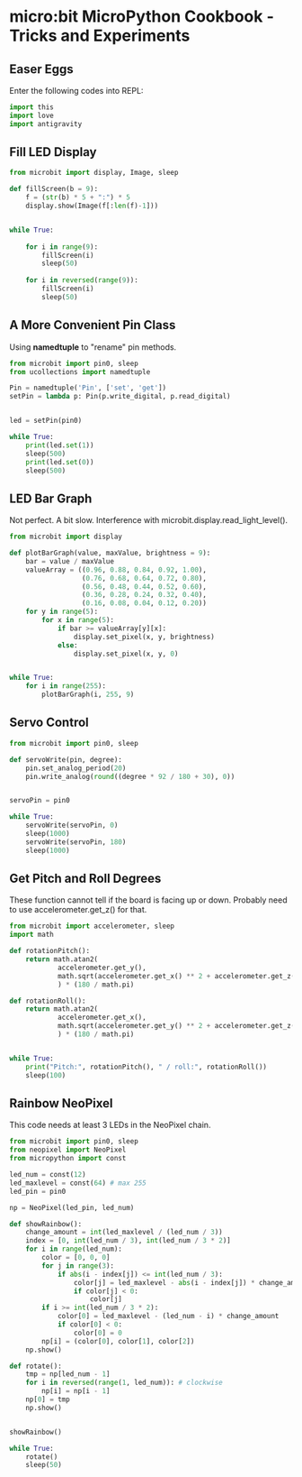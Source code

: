 # micro:bit MicroPython Cookbook - Tricks and Experiments

## Easer Eggs

Enter the following codes into REPL:

```python
import this
import love
import antigravity
```

## Fill LED Display

```python
from microbit import display, Image, sleep

def fillScreen(b = 9):
    f = (str(b) * 5 + ":") * 5
    display.show(Image(f[:len(f)-1]))


while True:
    
    for i in range(9):
        fillScreen(i)
        sleep(50)
    
    for i in reversed(range(9)):
        fillScreen(i)
        sleep(50)
```

## A More Convenient Pin Class

Using **namedtuple** to "rename" pin methods.

```python
from microbit import pin0, sleep
from ucollections import namedtuple

Pin = namedtuple('Pin', ['set', 'get'])
setPin = lambda p: Pin(p.write_digital, p.read_digital)


led = setPin(pin0)

while True:
    print(led.set(1))
    sleep(500)
    print(led.set(0))
    sleep(500)
```

## LED Bar Graph

Not perfect. A bit slow. Interference with microbit.display.read_light_level().

```python
from microbit import display

def plotBarGraph(value, maxValue, brightness = 9):
    bar = value / maxValue
    valueArray = ((0.96, 0.88, 0.84, 0.92, 1.00), 
                  (0.76, 0.68, 0.64, 0.72, 0.80),
                  (0.56, 0.48, 0.44, 0.52, 0.60), 
                  (0.36, 0.28, 0.24, 0.32, 0.40), 
                  (0.16, 0.08, 0.04, 0.12, 0.20))
    for y in range(5):
        for x in range(5):
            if bar >= valueArray[y][x]:
                display.set_pixel(x, y, brightness)
            else:
                display.set_pixel(x, y, 0)


while True:
    for i in range(255):
        plotBarGraph(i, 255, 9)
```

## Servo Control

```python
from microbit import pin0, sleep

def servoWrite(pin, degree):
    pin.set_analog_period(20)
    pin.write_analog(round((degree * 92 / 180 + 30), 0))


servoPin = pin0

while True:
    servoWrite(servoPin, 0)
    sleep(1000)
    servoWrite(servoPin, 180)
    sleep(1000)
```
## Get Pitch and Roll Degrees

These function cannot tell if the board is facing up or down. Probably need to use accelerometer.get_z() for that.

```python
from microbit import accelerometer, sleep
import math

def rotationPitch():
    return math.atan2(
            accelerometer.get_y(), 
            math.sqrt(accelerometer.get_x() ** 2 + accelerometer.get_z() ** 2)
            ) * (180 / math.pi)

def rotationRoll():
    return math.atan2(
            accelerometer.get_x(), 
            math.sqrt(accelerometer.get_y() ** 2 + accelerometer.get_z() ** 2)
            ) * (180 / math.pi)


while True:
    print("Pitch:", rotationPitch(), " / roll:", rotationRoll())
    sleep(100)
```
## Rainbow NeoPixel

This code needs at least 3 LEDs in the NeoPixel chain.

```python
from microbit import pin0, sleep
from neopixel import NeoPixel
from micropython import const

led_num = const(12)
led_maxlevel = const(64) # max 255
led_pin = pin0

np = NeoPixel(led_pin, led_num)

def showRainbow():
    change_amount = int(led_maxlevel / (led_num / 3))
    index = [0, int(led_num / 3), int(led_num / 3 * 2)]
    for i in range(led_num):
        color = [0, 0, 0]
        for j in range(3):
            if abs(i - index[j]) <= int(led_num / 3):
                color[j] = led_maxlevel - abs(i - index[j]) * change_amount
                if color[j] < 0:
                    color[j]
        if i >= int(led_num / 3 * 2):
            color[0] = led_maxlevel - (led_num - i) * change_amount
            if color[0] < 0:
                color[0] = 0
        np[i] = (color[0], color[1], color[2])
    np.show()

def rotate():
    tmp = np[led_num - 1]
    for i in reversed(range(1, led_num)): # clockwise
        np[i] = np[i - 1]
    np[0] = tmp
    np.show()


showRainbow()

while True:
    rotate()
    sleep(50)

```
